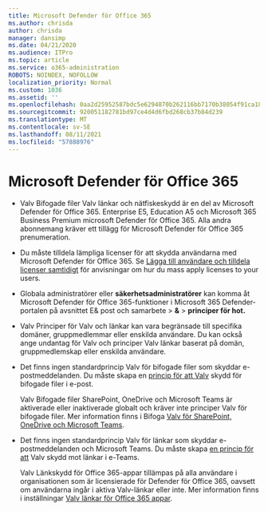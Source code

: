 ```yaml
---
title: Microsoft Defender för Office 365
ms.author: chrisda
author: chrisda
manager: dansimp
ms.date: 04/21/2020
ms.audience: ITPro
ms.topic: article
ms.service: o365-administration
ROBOTS: NOINDEX, NOFOLLOW
localization_priority: Normal
ms.custom: 1036
ms.assetid: ''
ms.openlocfilehash: 0aa2d25952587bdc5e6294870b262116bb7170b38054f91ca1807ebb940ac031
ms.sourcegitcommit: 920051182781bd97ce4d4d6fbd268cb37b84d239
ms.translationtype: MT
ms.contentlocale: sv-SE
ms.lasthandoff: 08/11/2021
ms.locfileid: "57888976"
---
```

# <a name="microsoft-defender-for-office-365"></a>Microsoft Defender för Office 365

- Valv Bifogade filer Valv länkar och nätfiskeskydd är en del av Microsoft Defender för Office 365. Enterprise E5, Education A5 och Microsoft 365 Business Premium microsoft Defender för Office 365. Alla andra abonnemang kräver ett tillägg för Microsoft Defender för Office 365 prenumeration.

- Du måste tilldela lämpliga licenser för att skydda användarna med Microsoft Defender för Office 365. Se [Lägga till användare och tilldela licenser samtidigt](https://docs.microsoft.com/microsoft-365/admin/add-users/add-users) för anvisningar om hur du mass apply licenses to your users.

- Globala administratörer eller **säkerhetsadministratörer** kan komma åt Microsoft Defender för Office 365-funktioner i Microsoft 365 Defender-portalen på avsnittet E& post och samarbete \> **&** \> **principer för hot.**

- Valv Principer för Valv och länkar kan vara begränsade till specifika domäner, gruppmedlemmar eller enskilda användare. Du kan också ange undantag för Valv och principer Valv länkar baserat på domän, gruppmedlemskap eller enskilda användare.

- Det finns ingen standardprincip Valv för bifogade filer som skyddar e-postmeddelanden. Du måste skapa en [princip för att Valv](https://docs.microsoft.com/microsoft-365/security/office-365-security/set-up-safe-attachments-policies) skydd för bifogade filer i e-post.

  Valv Bifogade filer SharePoint, OneDrive och Microsoft Teams är aktiverade eller inaktiverade globalt och kräver inte principer Valv för bifogade filer. Mer information finns i Bifoga [Valv för SharePoint, OneDrive och Microsoft Teams](https://docs.microsoft.com/microsoft-365/security/office-365-security/mdo-for-spo-odb-and-teams).

- Det finns ingen standardprincip Valv för länkar som skyddar e-postmeddelanden och Microsoft Teams. Du måste skapa [en princip för att](https://docs.microsoft.com/microsoft-365/security/office-365-security/set-up-safe-links-policies) Valv skydd mot länkar i e-Teams.

  Valv Länkskydd för Office 365-appar tillämpas på alla användare i organisationen som är licensierade för Defender för Office 365, oavsett om användarna ingår i aktiva Valv-länkar eller inte. Mer information finns i inställningar [Valv länkar för Office 365 appar](https://docs.microsoft.com/microsoft-365/security/office-365-security/safe-links#safe-links-settings-for-office-365-apps).
